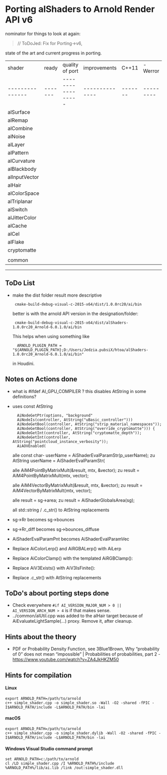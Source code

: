 # Porting alShaders to Arnold Render API v6 #
nominator for things to look at again:
> // ToDoJed: Fix for Porting->v6, 

state of the art and current progress in porting.

|               |       |                 |              |       |         |
|---------------|-------|-----------------|--------------|-------|---------| 
|shader         | ready | quality of port | improvements | C++11 | -Werror |
|---------------|-------|-----------------|--------------|-------|---------| 
|alSurface      |       |                 |              |       |         |             
|alRemap        |       |                 |              |       |         |           
|alCombine      |       |                 |              |       |         |             
|alNoise        |       |                 |              |       |         |           
|alLayer        |       |                 |              |       |         |           
|alPattern      |       |                 |              |       |         |             
|alCurvature    |       |                 |              |       |         |               
|alBlackbody    |       |                 |              |       |         |               
|alInputVector  |       |                 |              |       |         |                 
|alHair         |       |                 |              |       |         |          
|alColorSpace   |       |                 |              |       |         |                
|alTriplanar    |       |                 |              |       |         |               
|alSwitch       |       |                 |              |       |         |            
|alJitterColor  |       |                 |              |       |         |                 
|alCache        |       |                 |              |       |         |           
|alCel          |       |                 |              |       |         |         
|alFlake        |       |                 |              |       |         |           
|cryptomatte    |       |                 |              |       |         |               
|               |       |                 |              |       |         |    
|common         |       |                 |              |       |         |          
-----------------------------------------------------------------------------


## ToDo List ##

- make the dist folder result more descriptive  

       cmake-build-debug-visual-c-2015-x64/dist/1.0.0rc20/ai/bin

    better is with the arnold API version in the designation/folder:
    
       cmake-build-debug-visual-c-2015-x64/dist/alShaders-1.0.0rc20_Arnold-6.0.1.0/ai/bin
    
    This helps when using something like 
        
        ARNOLD_PLUGIN_PATH = "${ARNOLD_PLUGIN_PATH};D:/Users/Jedzia.pubsiX/htoa/alShaders-1.0.0rc20_Arnold-6.0.1.0/ai/bin"
    in Houdini.   
    


## Notes on Actions done
 
- what is #ifdef AI_GPU_COMPILER ? this disables AtString in some definitions?

- uses const AtString

        AiNodeGetPtr(options, "background"
        AiNodeIs(controller, AtString("uBasic_controller")))
        AiNodeGetBool(controller, AtString("strip_material_namespaces"));
        AiNodeGetBool(controller, AtString("override_cryptomatte"))) {
        AiNodeGetInt(controller, AtString("cryptomatte_depth"));
        AiNodeGetInt(controller, AtString("pointcloud_instance_verbosity"));
        AiAOVEnabled(


    alle 	const char- userName = AiShaderEvalParamStr(p_userName);
    zu 		AtString userName = AiShaderEvalParamStr(
    
    alle 	AiM4PointByMatrixMult(&result, mtx, &vector);
    zu		result = AiM4PointByMatrixMult(mtx, vector);	
    
    alle 	AiM4VectorByMatrixMult(&result, mtx, &vector);
    zu 		result = AiM4VectorByMatrixMult(mtx, vector);
    
    alle 	result = sg->area;
    zu 		result = AiShaderGlobalsArea(sg);
    
    all     std::string / .c_str() 
    to      AtString replacements 

- sg->Rr becomes sg->bounces
- sg->Rr_diff becomes sg->bounces_diffuse

- AiShaderEvalParamPnt becomes AiShaderEvalParamVec

- Replace	AiColorLerp() and AiRGBALerp() with AiLerp
- Replace	AiColorClamp()	with	the	templated	AiRGBClamp():	
- Replace	AiV3Exists()	with	AiV3IsFinite():		

- Replace	.c_str()	with	AtString replacements

## ToDo's about porting steps done

- Check everywhere `#if AI_VERSION_MAJOR_NUM > 0 || AI_VERSION_ARCH_NUM > 4` is if that 
  makes sense.
- ../common/alUtil.cpp was added to the alHair target because of AiEvaluateLightSample(...) proxy.
  Remove it, after cleanup.

## Hints about the theory ##

- PDF or Probability Density Function, see  3Blue1Brown, Why “probability of 0” does not 
  mean “impossible” | Probabilities of probabilities, part 2 - 
  https://www.youtube.com/watch?v=ZA4JkHKZM50 

## Hints for compilation
#### Linux
    export ARNOLD_PATH=/path/to/arnold
    c++ simple_shader.cpp -o simple_shader.so -Wall -O2 -shared -fPIC -I$ARNOLD_PATH/include -L$ARNOLD_PATH/bin -lai
#### macOS
    export ARNOLD_PATH=/path/to/arnold
    c++ simple_shader.cpp -o simple_shader.dylib -Wall -O2 -shared -fPIC -I$ARNOLD_PATH/include -L$ARNOLD_PATH/bin -lai
#### Windows Visual Studio command prompt
    set ARNOLD_PATH=c:/path/to/arnold
    cl /LD simple_shader.cpp /I %ARNOLD_PATH%/include %ARNOLD_PATH%/lib/ai.lib /link /out:simple_shader.dll